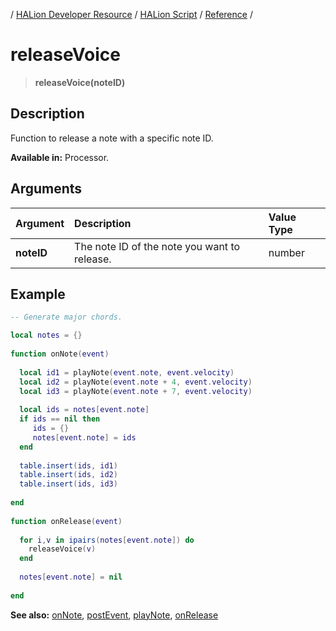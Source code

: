 / [HALion Developer Resource](../../HALion-Developer-Resource.md) / [HALion Script](./HALion-Script.md) / [Reference](./Reference.md) /

# releaseVoice

>**releaseVoice(noteID)**

## Description

Function to release a note with a specific note ID.

**Available in:** Processor.

## Arguments

|Argument|Description|Value Type|
|:-|:-|:-|
|**noteID**|The note ID of the note you want to release.|number|

## Example

```lua
-- Generate major chords.

local notes = {}
 
function onNote(event)
 
  local id1 = playNote(event.note, event.velocity)
  local id2 = playNote(event.note + 4, event.velocity)
  local id3 = playNote(event.note + 7, event.velocity)
   
  local ids = notes[event.note]
  if ids == nil then
     ids = {}
     notes[event.note] = ids
  end
   
  table.insert(ids, id1)
  table.insert(ids, id2)
  table.insert(ids, id3)
 
end
 
function onRelease(event)
 
  for i,v in ipairs(notes[event.note]) do
    releaseVoice(v)
  end
 
  notes[event.note] = nil
 
end
```

**See also:** [onNote](./onNote.md), [postEvent](./postEvent.md), [playNote](./playNote.md), [onRelease](./onRelease.md)